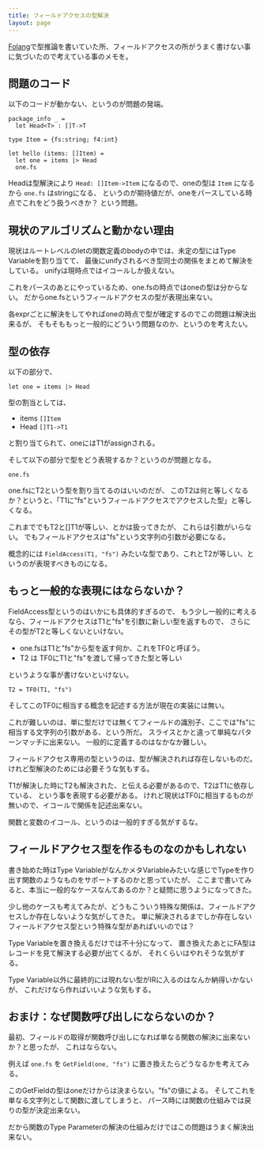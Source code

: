 ```yaml
---
title: フィールドアクセスの型解決
layout: page
---
```

[Folang](https://karino2.github.io/RandomThoughts/Folang)で型推論を書いていた所、フィールドアクセスの所がうまく書けない事に気づいたので考えている事のメモを。

## 問題のコード

以下のコードが動かない、というのが問題の発端。

```
package_info _ =
  let Head<T> : []T->T

type Item = {fs:string; f4:int}

let hello (items: []Item) = 
  let one = items |> Head
  one.fs
```

Headは型解決により `Head: []Item->Item` になるので、oneの型は `Item` になるから `one.fs` はstringになる、
というのが期待値だが、oneをパースしている時点でこれをどう扱うべきか？
という問題。

## 現状のアルゴリズムと動かない理由

現状はルートレベルのletの関数定義のbodyの中では、未定の型にはType Variableを割り当てて、
最後にunifyされるべき型同士の関係をまとめて解決をしている。
unifyは現時点ではイコールしか扱えない。

これをパースのあとにやっているため、one.fsの時点ではoneの型は分からない。
だからone.fsというフィールドアクセスの型が表現出来ない。

各exprごとに解決をしてやればoneの時点で型が確定するのでこの問題は解決出来るが、
そもそももっと一般的にどういう問題なのか、というのを考えたい。

## 型の依存

以下の部分で、

```
let one = items |> Head
```

型の割当としては、

- items `[]Item`
- Head `[]T1->T1`

と割り当てられて、oneにはT1がassignされる。

そして以下の部分で型をどう表現するか？というのが問題となる。

```
one.fs
```

one.fsにT2という型を割り当てるのはいいのだが、
このT2は何と等しくなるか？というと、「T1に"fs"というフィールドアクセスでアクセスした型」と等しくなる。

これまででもT2と[]T1が等しい、とかは扱ってきたが、
これらは引数がいらない。
でもフィールドアクセスは"fs"という文字列の引数が必要になる。

概念的には `FieldAccess(T1, "fs")` みたいな型であり、これとT2が等しい、というのが表現すべきものになる。

## もっと一般的な表現にはならないか？

FieldAccess型というのはいかにも具体的すぎるので、
もう少し一般的に考えるなら、フィールドアクセスはT1と"fs"を引数に新しい型を返すもので、
さらにその型がT2と等しくないといけない。

- one.fsはT1と"fs"から型を返す何か、これをTF0と呼ぼう。
- T2 は TF0にT1と"fs"を渡して帰ってきた型と等しい

というような事が書けないといけない。

`T2 = TF0(T1, "fs")`

そしてこのTF0に相当する概念を記述する方法が現在の実装には無い。

これが難しいのは、単に型だけでは無くてフィールドの識別子、ここでは"fs"に相当する文字列の引数がある、という所だ。
スライスとかと違って単純なパターンマッチに出来ない。
一般的に定義するのはなかなか難しい。

フィールドアクセス専用の型というのは、型が解決されれば存在しないものだ。
けれど型解決のためには必要そうな気もする。

T1が解決した時にT2も解決された、と伝える必要があるので、T2はT1に依存している、
という事を表現する必要がある。
けれど現状はTF0に相当するものが無いので、イコールで関係を記述出来ない。

関数と変数のイコール、というのは一般的すぎる気がするな。

## フィールドアクセス型を作るものなのかもしれない

書き始めた時はType VariableがなんかメタVariableみたいな感じでTypeを作り出す関数のようなものをサポートするのかと思っていたが、
ここまで書いてみると、本当に一般的なケースなんてあるのか？と疑問に思うようになってきた。

少し他のケースも考えてみたが、どうもこういう特殊な関係は、フィールドアクセスしか存在しないような気がしてきた。
単に解決されるまでしか存在しないフィールドアクセス型という特殊な型があればいいのでは？

Type Variableを置き換えるだけでは不十分になって、
置き換えたあとにFA型はレコードを見て解決する必要が出てくるが、
それくらいはやれそうな気がする。

Type Variable以外に最終的には現れない型がIRに入るのはなんか納得いかないが、
これだけなら作ればいいような気もする。

## おまけ：なぜ関数呼び出しにならないのか？

最初、フィールドの取得が関数呼び出しになれば単なる関数の解決に出来ないか？と思ったが、
これはならない。

例えば `one.fs` を `GetField(one, "fs")` に置き換えたらどうなるかを考えてみる。

このGetFieldの型はoneだけからは決まらない。"fs"の値による。
そしてこれを単なる文字列として関数に渡してしまうと、
パース時には関数の仕組みでは戻りの型が決定出来ない。

だから関数のType Parameterの解決の仕組みだけではこの問題はうまく解決出来ない。